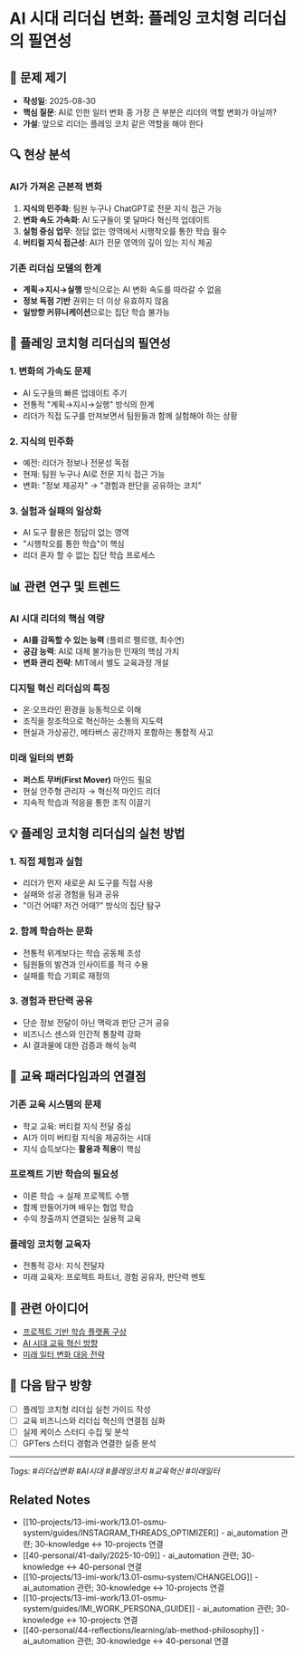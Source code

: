 # AI 시대 리더십 변화: 플레잉 코치형 리더십의 필연성

## 📝 문제 제기
- **작성일**: 2025-08-30
- **핵심 질문**: AI로 인한 일터 변화 중 가장 큰 부분은 리더의 역할 변화가 아닐까?
- **가설**: 앞으로 리더는 플레잉 코치 같은 역할을 해야 한다

## 🔍 현상 분석

### AI가 가져온 근본적 변화
1. **지식의 민주화**: 팀원 누구나 ChatGPT로 전문 지식 접근 가능
2. **변화 속도 가속화**: AI 도구들이 몇 달마다 혁신적 업데이트
3. **실험 중심 업무**: 정답 없는 영역에서 시행착오를 통한 학습 필수
4. **버티컬 지식 접근성**: AI가 전문 영역의 깊이 있는 지식 제공

### 기존 리더십 모델의 한계
- **계획→지시→실행** 방식으로는 AI 변화 속도를 따라갈 수 없음
- **정보 독점 기반** 권위는 더 이상 유효하지 않음
- **일방향 커뮤니케이션**으로는 집단 학습 불가능

## 🎯 플레잉 코치형 리더십의 필연성

### 1. 변화의 가속도 문제
- AI 도구들의 빠른 업데이트 주기
- 전통적 "계획→지시→실행" 방식의 한계
- 리더가 직접 도구를 만져보면서 팀원들과 함께 실험해야 하는 상황

### 2. 지식의 민주화
- 예전: 리더가 정보나 전문성 독점
- 현재: 팀원 누구나 AI로 전문 지식 접근 가능
- 변화: "정보 제공자" → "경험과 판단을 공유하는 코치"

### 3. 실험과 실패의 일상화
- AI 도구 활용은 정답이 없는 영역
- "시행착오를 통한 학습"이 핵심
- 리더 혼자 할 수 없는 집단 학습 프로세스

## 📊 관련 연구 및 트렌드

### AI 시대 리더의 핵심 역량
- **AI를 감독할 수 있는 능력** (플뢰르 펠르랭, 최수연)
- **공감 능력**: AI로 대체 불가능한 인재의 핵심 가치
- **변화 관리 전략**: MIT에서 별도 교육과정 개설

### 디지털 혁신 리더십의 특징
- 온·오프라인 환경을 능동적으로 이해
- 조직을 창조적으로 혁신하는 소통의 지도력
- 현실과 가상공간, 메타버스 공간까지 포함하는 통합적 사고

### 미래 일터의 변화
- **퍼스트 무버(First Mover)** 마인드 필요
- 현실 안주형 관리자 → 혁신적 마인드 리더
- 지속적 학습과 적응을 통한 조직 이끌기

## 💡 플레잉 코치형 리더십의 실천 방법

### 1. 직접 체험과 실험
- 리더가 먼저 새로운 AI 도구를 직접 사용
- 실패와 성공 경험을 팀과 공유
- "이건 어때? 저건 어때?" 방식의 집단 탐구

### 2. 함께 학습하는 문화
- 전통적 위계보다는 학습 공동체 조성
- 팀원들의 발견과 인사이트를 적극 수용
- 실패를 학습 기회로 재정의

### 3. 경험과 판단력 공유
- 단순 정보 전달이 아닌 맥락과 판단 근거 공유
- 비즈니스 센스와 인간적 통찰력 강화
- AI 결과물에 대한 검증과 해석 능력

## 🚀 교육 패러다임과의 연결점

### 기존 교육 시스템의 문제
- 학교 교육: 버티컬 지식 전달 중심
- AI가 이미 버티컬 지식을 제공하는 시대
- 지식 습득보다는 **활용과 적용**이 핵심

### 프로젝트 기반 학습의 필요성
- 이론 학습 → 실제 프로젝트 수행
- 함께 만들어가며 배우는 협업 학습
- 수익 창출까지 연결되는 실용적 교육

### 플레잉 코치형 교육자
- 전통적 강사: 지식 전달자
- 미래 교육자: 프로젝트 파트너, 경험 공유자, 판단력 멘토

## 🔗 관련 아이디어
- [프로젝트 기반 학습 플랫폼 구상](../business-ideas/)
- [AI 시대 교육 혁신 방향](../study-concepts/)
- [미래 일터 변화 대응 전략](../business-ideas/)

## 📅 다음 탐구 방향
- [ ] 플레잉 코치형 리더십 실천 가이드 작성
- [ ] 교육 비즈니스와 리더십 혁신의 연결점 심화
- [ ] 실제 케이스 스터디 수집 및 분석
- [ ] GPTers 스터디 경험과 연결한 실증 분석

---
*Tags: #리더십변화 #AI시대 #플레잉코치 #교육혁신 #미래일터*

## Related Notes

- [[10-projects/13-imi-work/13.01-osmu-system/guides/INSTAGRAM_THREADS_OPTIMIZER]] - ai_automation 관련; 30-knowledge ↔ 10-projects 연결
- [[40-personal/41-daily/2025-10-09]] - ai_automation 관련; 30-knowledge ↔ 40-personal 연결
- [[10-projects/13-imi-work/13.01-osmu-system/CHANGELOG]] - ai_automation 관련; 30-knowledge ↔ 10-projects 연결
- [[10-projects/13-imi-work/13.01-osmu-system/guides/IMI_WORK_PERSONA_GUIDE]] - ai_automation 관련; 30-knowledge ↔ 10-projects 연결
- [[40-personal/44-reflections/learning/ab-method-philosophy]] - ai_automation 관련; 30-knowledge ↔ 40-personal 연결

